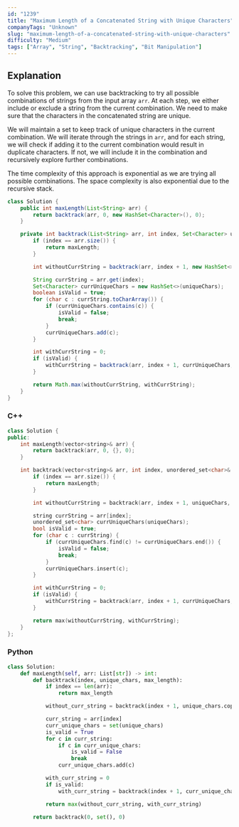 ```yaml
---
id: "1239"
title: "Maximum Length of a Concatenated String with Unique Characters"
companyTags: "Unknown"
slug: "maximum-length-of-a-concatenated-string-with-unique-characters"
difficulty: "Medium"
tags: ["Array", "String", "Backtracking", "Bit Manipulation"]
---
```


## Explanation
To solve this problem, we can use backtracking to try all possible combinations of strings from the input array `arr`. At each step, we either include or exclude a string from the current combination. We need to make sure that the characters in the concatenated string are unique.

We will maintain a set to keep track of unique characters in the current combination. We will iterate through the strings in `arr`, and for each string, we will check if adding it to the current combination would result in duplicate characters. If not, we will include it in the combination and recursively explore further combinations.

The time complexity of this approach is exponential as we are trying all possible combinations. The space complexity is also exponential due to the recursive stack.
```java
class Solution {
    public int maxLength(List<String> arr) {
        return backtrack(arr, 0, new HashSet<Character>(), 0);
    }

    private int backtrack(List<String> arr, int index, Set<Character> uniqueChars, int maxLength) {
        if (index == arr.size()) {
            return maxLength;
        }

        int withoutCurrString = backtrack(arr, index + 1, new HashSet<>(uniqueChars), maxLength);

        String currString = arr.get(index);
        Set<Character> currUniqueChars = new HashSet<>(uniqueChars);
        boolean isValid = true;
        for (char c : currString.toCharArray()) {
            if (currUniqueChars.contains(c)) {
                isValid = false;
                break;
            }
            currUniqueChars.add(c);
        }

        int withCurrString = 0;
        if (isValid) {
            withCurrString = backtrack(arr, index + 1, currUniqueChars, maxLength + currString.length());
        }

        return Math.max(withoutCurrString, withCurrString);
    }
}
```

### C++
```cpp
class Solution {
public:
    int maxLength(vector<string>& arr) {
        return backtrack(arr, 0, {}, 0);
    }

    int backtrack(vector<string>& arr, int index, unordered_set<char>& uniqueChars, int maxLength) {
        if (index == arr.size()) {
            return maxLength;
        }

        int withoutCurrString = backtrack(arr, index + 1, uniqueChars, maxLength);

        string currString = arr[index];
        unordered_set<char> currUniqueChars(uniqueChars);
        bool isValid = true;
        for (char c : currString) {
            if (currUniqueChars.find(c) != currUniqueChars.end()) {
                isValid = false;
                break;
            }
            currUniqueChars.insert(c);
        }

        int withCurrString = 0;
        if (isValid) {
            withCurrString = backtrack(arr, index + 1, currUniqueChars, maxLength + currString.length());
        }

        return max(withoutCurrString, withCurrString);
    }
};
```

### Python
```python
class Solution:
    def maxLength(self, arr: List[str]) -> int:
        def backtrack(index, unique_chars, max_length):
            if index == len(arr):
                return max_length

            without_curr_string = backtrack(index + 1, unique_chars.copy(), max_length)

            curr_string = arr[index]
            curr_unique_chars = set(unique_chars)
            is_valid = True
            for c in curr_string:
                if c in curr_unique_chars:
                    is_valid = False
                    break
                curr_unique_chars.add(c)

            with_curr_string = 0
            if is_valid:
                with_curr_string = backtrack(index + 1, curr_unique_chars, max_length + len(curr_string))

            return max(without_curr_string, with_curr_string)

        return backtrack(0, set(), 0)
```